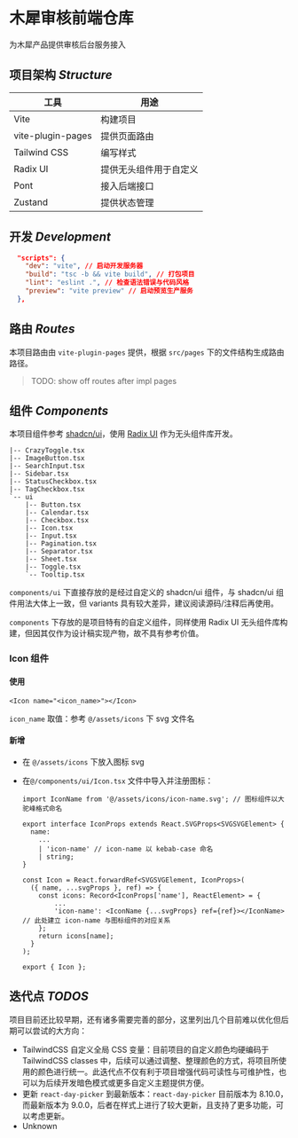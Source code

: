 # 木犀审核前端仓库

为木犀产品提供审核后台服务接入

## 项目架构 _Structure_

| 工具              | 用途                   |
| ----------------- | ---------------------- |
| Vite              | 构建项目               |
| vite-plugin-pages | 提供页面路由           |
| Tailwind CSS      | 编写样式               |
| Radix UI          | 提供无头组件用于自定义 |
| Pont              | 接入后端接口           |
| Zustand           | 提供状态管理           |

## 开发 _Development_

```json
  "scripts": {
    "dev": "vite", // 启动开发服务器
    "build": "tsc -b && vite build", // 打包项目
    "lint": "eslint .", // 检查语法错误与代码风格
    "preview": "vite preview" // 启动预览生产服务
  },
```

## 路由 _Routes_

本项目路由由 `vite-plugin-pages` 提供，根据 `src/pages` 下的文件结构生成路由路径。

> TODO: show off routes after impl pages

## 组件 _Components_

本项目组件参考 [shadcn/ui](https://ui.shadcn.com/)，使用 [Radix UI](https://www.radix-ui.com/) 作为无头组件库开发。

```txt.\src\components\
|-- CrazyToggle.tsx
|-- ImageButton.tsx
|-- SearchInput.tsx
|-- Sidebar.tsx
|-- StatusCheckbox.tsx
|-- TagCheckbox.tsx
`-- ui
    |-- Button.tsx
    |-- Calendar.tsx
    |-- Checkbox.tsx
    |-- Icon.tsx
    |-- Input.tsx
    |-- Pagination.tsx
    |-- Separator.tsx
    |-- Sheet.tsx
    |-- Toggle.tsx
    `-- Tooltip.tsx
```

`components/ui` 下直接存放的是经过自定义的 shadcn/ui 组件，与 shadcn/ui 组件用法大体上一致，但 variants 具有较大差异，建议阅读源码/注释后再使用。

`components` 下存放的是项目特有的自定义组件，同样使用 Radix UI 无头组件库构建，但因其仅作为设计稿实现产物，故不具有参考价值。

### Icon 组件

#### 使用

```tsx
<Icon name="<icon_name>"></Icon>
```

`icon_name` 取值：参考 `@/assets/icons` 下 svg 文件名

#### 新增

- 在 `@/assets/icons` 下放入图标 svg

- 在`@/components/ui/Icon.tsx` 文件中导入并注册图标：

  ```tsx
  import IconName from '@/assets/icons/icon-name.svg'; // 图标组件以大驼峰格式命名

  export interface IconProps extends React.SVGProps<SVGSVGElement> {
    name:
      ...
      | 'icon-name' // icon-name 以 kebab-case 命名
      | string;
  }

  const Icon = React.forwardRef<SVGSVGElement, IconProps>(
    ({ name, ...svgProps }, ref) => {
      const icons: Record<IconProps['name'], ReactElement> = {
          ...
          'icon-name': <IconName {...svgProps} ref={ref}></IconName> // 此处建立 icon-name 与图标组件的对应关系
      };
      return icons[name];
    }
  );

  export { Icon };
  ```

## 迭代点 _TODOS_

项目目前还比较早期，还有诸多需要完善的部分，这里列出几个目前难以优化但后期可以尝试的大方向：

- TailwindCSS 自定义全局 CSS 变量：目前项目的自定义颜色均硬编码于 TailwindCSS classes 中，后续可以通过调整、整理颜色的方式，将项目所使用的颜色进行统一。此迭代点不仅有利于项目增强代码可读性与可维护性，也可以为后续开发暗色模式或更多自定义主题提供方便。
- 更新 `react-day-picker` 到最新版本：`react-day-picker` 目前版本为 8.10.0，而最新版本为 9.0.0，后者在样式上进行了较大更新，且支持了更多功能，可以考虑更新。
- Unknown
